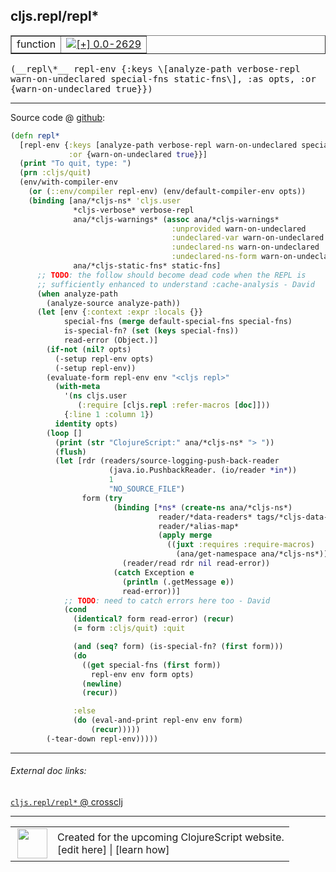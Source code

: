 ## cljs.repl/repl\*



 <table border="1">
<tr>
<td>function</td>
<td><a href="https://github.com/cljsinfo/cljs-api-docs/tree/0.0-2629"><img valign="middle" alt="[+] 0.0-2629" title="Added in 0.0-2629" src="https://img.shields.io/badge/+-0.0--2629-lightgrey.svg"></a> </td>
</tr>
</table>


 <samp>
(__repl\*__ repl-env {:keys \[analyze-path verbose-repl warn-on-undeclared special-fns static-fns\], :as opts, :or {warn-on-undeclared true}})<br>
</samp>

---







Source code @ [github](https://github.com/clojure/clojurescript/blob/r2657/src/clj/cljs/repl.clj#L259-L324):

```clj
(defn repl*
  [repl-env {:keys [analyze-path verbose-repl warn-on-undeclared special-fns static-fns] :as opts
             :or {warn-on-undeclared true}}]
  (print "To quit, type: ")
  (prn :cljs/quit)
  (env/with-compiler-env
    (or (::env/compiler repl-env) (env/default-compiler-env opts))
    (binding [ana/*cljs-ns* 'cljs.user
              *cljs-verbose* verbose-repl
              ana/*cljs-warnings* (assoc ana/*cljs-warnings*
                                    :unprovided warn-on-undeclared
                                    :undeclared-var warn-on-undeclared
                                    :undeclared-ns warn-on-undeclared
                                    :undeclared-ns-form warn-on-undeclared)
              ana/*cljs-static-fns* static-fns]
      ;; TODO: the follow should become dead code when the REPL is
      ;; sufficiently enhanced to understand :cache-analysis - David
      (when analyze-path
        (analyze-source analyze-path))
      (let [env {:context :expr :locals {}}
            special-fns (merge default-special-fns special-fns)
            is-special-fn? (set (keys special-fns))
            read-error (Object.)]
        (if-not (nil? opts)
          (-setup repl-env opts)
          (-setup repl-env))
        (evaluate-form repl-env env "<cljs repl>"
          (with-meta
            '(ns cljs.user
               (:require [cljs.repl :refer-macros [doc]]))
            {:line 1 :column 1})
          identity opts)
        (loop []
          (print (str "ClojureScript:" ana/*cljs-ns* "> "))
          (flush)
          (let [rdr (readers/source-logging-push-back-reader
                      (java.io.PushbackReader. (io/reader *in*))
                      1
                      "NO_SOURCE_FILE")
                form (try
                       (binding [*ns* (create-ns ana/*cljs-ns*)
                                 reader/*data-readers* tags/*cljs-data-readers*
                                 reader/*alias-map*
                                 (apply merge
                                   ((juxt :requires :require-macros)
                                     (ana/get-namespace ana/*cljs-ns*)))]
                         (reader/read rdr nil read-error))
                       (catch Exception e
                         (println (.getMessage e))
                         read-error))]
            ;; TODO: need to catch errors here too - David
            (cond
              (identical? form read-error) (recur)
              (= form :cljs/quit) :quit

              (and (seq? form) (is-special-fn? (first form)))
              (do
                ((get special-fns (first form))
                  repl-env env form opts)
                (newline)
                (recur))

              :else
              (do (eval-and-print repl-env env form)
                  (recur)))))
        (-tear-down repl-env)))))
```

<!--
Repo - tag - source tree - lines:

 <pre>
clojurescript @ r2657
└── src
    └── clj
        └── cljs
            └── <ins>[repl.clj:259-324](https://github.com/clojure/clojurescript/blob/r2657/src/clj/cljs/repl.clj#L259-L324)</ins>
</pre>

-->

---



###### External doc links:

[`cljs.repl/repl*` @ crossclj](http://crossclj.info/fun/cljs.repl/repl*.html)<br>

---

 <table>
<tr><td>
<img valign="middle" align="right" width="48px" src="http://i.imgur.com/Hi20huC.png">
</td><td>
Created for the upcoming ClojureScript website.<br>
[edit here] | [learn how]
</td></tr></table>

[edit here]:https://github.com/cljsinfo/cljs-api-docs/blob/master/cljsdoc/cljs.repl_replSTAR.cljsdoc
[learn how]:https://github.com/cljsinfo/cljs-api-docs/wiki/cljsdoc-files

<!--

This information was too distracting to show to readers, but I'll leave it
commented here since it is helpful to:

- pretty-print the data used to generate this document
- and show how to retrieve that data



The API data for this symbol:

```clj
{:ns "cljs.repl",
 :name "repl*",
 :type "function",
 :signature ["[repl-env {:keys [analyze-path verbose-repl warn-on-undeclared special-fns static-fns], :as opts, :or {warn-on-undeclared true}}]"],
 :source {:code "(defn repl*\n  [repl-env {:keys [analyze-path verbose-repl warn-on-undeclared special-fns static-fns] :as opts\n             :or {warn-on-undeclared true}}]\n  (print \"To quit, type: \")\n  (prn :cljs/quit)\n  (env/with-compiler-env\n    (or (::env/compiler repl-env) (env/default-compiler-env opts))\n    (binding [ana/*cljs-ns* 'cljs.user\n              *cljs-verbose* verbose-repl\n              ana/*cljs-warnings* (assoc ana/*cljs-warnings*\n                                    :unprovided warn-on-undeclared\n                                    :undeclared-var warn-on-undeclared\n                                    :undeclared-ns warn-on-undeclared\n                                    :undeclared-ns-form warn-on-undeclared)\n              ana/*cljs-static-fns* static-fns]\n      ;; TODO: the follow should become dead code when the REPL is\n      ;; sufficiently enhanced to understand :cache-analysis - David\n      (when analyze-path\n        (analyze-source analyze-path))\n      (let [env {:context :expr :locals {}}\n            special-fns (merge default-special-fns special-fns)\n            is-special-fn? (set (keys special-fns))\n            read-error (Object.)]\n        (if-not (nil? opts)\n          (-setup repl-env opts)\n          (-setup repl-env))\n        (evaluate-form repl-env env \"<cljs repl>\"\n          (with-meta\n            '(ns cljs.user\n               (:require [cljs.repl :refer-macros [doc]]))\n            {:line 1 :column 1})\n          identity opts)\n        (loop []\n          (print (str \"ClojureScript:\" ana/*cljs-ns* \"> \"))\n          (flush)\n          (let [rdr (readers/source-logging-push-back-reader\n                      (java.io.PushbackReader. (io/reader *in*))\n                      1\n                      \"NO_SOURCE_FILE\")\n                form (try\n                       (binding [*ns* (create-ns ana/*cljs-ns*)\n                                 reader/*data-readers* tags/*cljs-data-readers*\n                                 reader/*alias-map*\n                                 (apply merge\n                                   ((juxt :requires :require-macros)\n                                     (ana/get-namespace ana/*cljs-ns*)))]\n                         (reader/read rdr nil read-error))\n                       (catch Exception e\n                         (println (.getMessage e))\n                         read-error))]\n            ;; TODO: need to catch errors here too - David\n            (cond\n              (identical? form read-error) (recur)\n              (= form :cljs/quit) :quit\n\n              (and (seq? form) (is-special-fn? (first form)))\n              (do\n                ((get special-fns (first form))\n                  repl-env env form opts)\n                (newline)\n                (recur))\n\n              :else\n              (do (eval-and-print repl-env env form)\n                  (recur)))))\n        (-tear-down repl-env)))))",
          :title "Source code",
          :repo "clojurescript",
          :tag "r2657",
          :filename "src/clj/cljs/repl.clj",
          :lines [259 324]},
 :full-name "cljs.repl/repl*",
 :full-name-encode "cljs.repl_replSTAR",
 :history [["+" "0.0-2629"]]}

```

Retrieve the API data for this symbol:

```clj
;; from Clojure REPL
(require '[clojure.edn :as edn])
(-> (slurp "https://raw.githubusercontent.com/cljsinfo/cljs-api-docs/catalog/cljs-api.edn")
    (edn/read-string)
    (get-in [:symbols "cljs.repl/repl*"]))
```

-->

